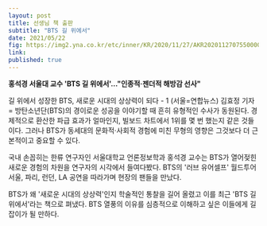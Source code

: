 ```yaml
---
layout: post
title: 선생님 책 출판
subtitle: "BTS 길 위에서"
date: 2021/05/22
fig: https://img2.yna.co.kr/etc/inner/KR/2020/11/27/AKR20201127075500005_01_i_P4.jpg
link: 
published: true
---
```


<b>홍석경 서울대 교수 'BTS 길 위에서'…"인종적·젠더적 해방감 선사"</b>

길 위에서 성장한 BTS, 새로운 시대의 상상력이 되다 - 1
(서울=연합뉴스) 김효정 기자 = 방탄소년단(BTS)의 경이로운 성공을 이야기할 때 흔히 유형적인 수사가 동원된다. 경제적으로 환산한 파급 효과가 얼마인지, 빌보드 차트에서 1위를 몇 번 했는지 같은 것들이다. 그러나 BTS가 동세대의 문화적·사회적 경험에 미친 무형의 영향은 그것보다 더 근본적이고 중요할 수 있다.

국내 손꼽히는 한류 연구자인 서울대학교 언론정보학과 홍석경 교수는 BTS가 열어젖힌 새로운 경험의 차원을 연구자의 시각에서 들여다봤다. BTS의 '러브 유어셀프' 월드투어 서울, 파리, 런던, LA 공연을 따라가며 현장의 팬들을 만났다.

BTS가 왜 '새로운 시대의 상상력'인지 학술적인 통찰을 길어 올렸고 이를 최근 'BTS 길 위에서'라는 책으로 펴냈다. BTS 열풍의 이유를 심층적으로 이해하고 싶은 이들에게 길잡이가 될 만하다.
